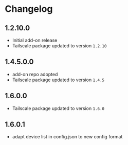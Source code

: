 # Changelog

## 1.2.10.0

- Initial add-on release
- Tailscale package updated to version `1.2.10`

## 1.4.5.0.0

- add-on repo adopted
- Tailscale package updated to version `1.4.5`

## 1.6.0.0

- Tailscale package updated to version `1.6.0`

## 1.6.0.1

- adapt device list in config.json to new config format
